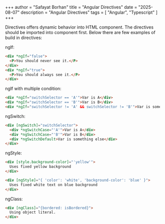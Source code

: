 +++
author = "Safayat Borhan"
title = "Angular Directives"
date = "2025-08-07"
description = "Angular Directives"
tags = [
    "Angular",
    "Typescript"
]
+++

Directives offers dynamic behavior into HTML component. The directives should be imported into component first. Below there are few examples of build in directives:

ngIf:
```html
<div *ngIf="false">
  <P>You should never see it.</P>
</div>
<div *ngIf="true">
  <P>You should always see it.</P>
</div>
```

ngIf with multiple condition:
```html
<div *ngIf="switchSelector == 'A'">Var is A</div>
<div *ngIf="switchSelector == 'B'">Var is B</div>
<div *ngIf="switchSelector != 'A' && switchSelector != 'B'">Var is something else</div>
```

ngSwitch: 
```html
<div [ngSwitch]="switchSelector">
  <div *ngSwitchCase="'A'">Var is A</div>
  <div *ngSwitchCase="'B'">Var is B</div>
  <div *ngSwitchDefault>Var is something else</div>
</div>
```

ngStyle: 
```html
<div [style.background-color]="'yellow'">
  Uses fixed yellow background
</div>

<div [ngStyle]="{ 'color': 'white', 'background-color': 'blue' }">
  Uses fixed white text on blue background
</div>
```

ngClass:
```html
<div [ngClass]="{bordered: isBordered}">
  Using object literal.
</div>
```
